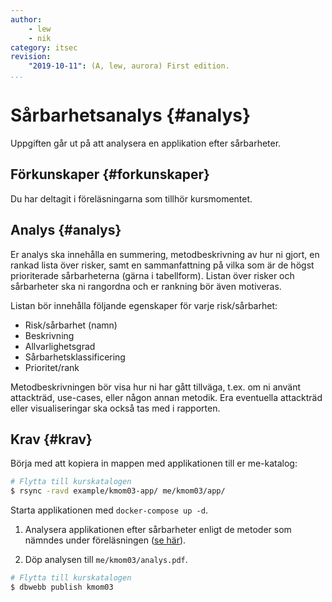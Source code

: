 ```yaml
---
author:
    - lew
    - nik
category: itsec
revision:
    "2019-10-11": (A, lew, aurora) First edition.
...
```


Sårbarhetsanalys {#analys}
==================================

Uppgiften går ut på att analysera en applikation efter sårbarheter.

<!--more-->



Förkunskaper {#forkunskaper}
-----------------------

Du har deltagit i föreläsningarna som tillhör kursmomentet. 


Analys {#analys}
-----------------------

Er analys ska innehålla en summering, metodbeskrivning av hur ni gjort, en rankad lista över risker, samt en sammanfattning på vilka som är de högst prioriterade sårbarheterna (gärna i tabellform). Listan över risker och sårbarheter ska ni rangordna och er rankning bör även motiveras.

Listan bör innehålla följande egenskaper för varje risk/sårbarhet:

* Risk/sårbarhet (namn)
* Beskrivning
* Allvarlighetsgrad
* Sårbarhetsklassificering
* Prioritet/rank

Metodbeskrivningen bör visa hur ni har gått tillväga, t.ex. om ni använt attackträd, use-cases, eller någon annan metodik. Era eventuella attackträd eller visualiseringar ska också tas med i rapporten.

Krav {#krav}
-----------------------

Börja med att kopiera in mappen med applikationen till er me-katalog:

```bash
# Flytta till kurskatalogen
$ rsync -ravd example/kmom03-app/ me/kmom03/app/
```

Starta applikationen med `docker-compose up -d`.

1. Analysera applikationen efter sårbarheter enligt de metoder som nämndes under föreläsningen ([se här](https://bth.instructure.com/files/201806)).

1. Döp analysen till `me/kmom03/analys.pdf`.



```bash
# Flytta till kurskatalogen
$ dbwebb publish kmom03
```
